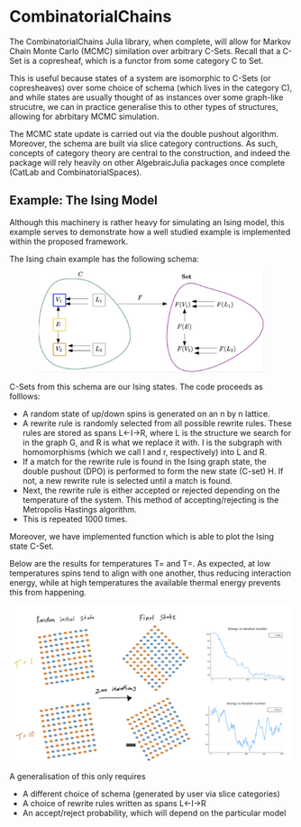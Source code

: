 # CombinatorialChains

The CombinatorialChains Julia library, when complete, will allow for Markov Chain Monte Carlo (MCMC) similation over arbitrary C-Sets. Recall that a C-Set is a copresheaf, which is a functor from some category C to Set.

This is useful because states of a system are isomorphic to C-Sets (or copresheaves) over some choice of schema (which lives in the category C), and while states are usually thought of as instances over some graph-like strucutre, we can in practice generalise this to other types of structures, allowing for abrbitary MCMC simulation.

The MCMC state update is carried out via the double pushout algorithm. Moreover, the schema are built via slice category contructions. As such, concepts of category theory are central to the construction, and indeed the package will rely heavily on other AlgebraicJulia packages once complete (CatLab and CombinatorialSpaces).

Example: The Ising Model
--------------------------

Although this machinery is rather heavy for simulating an Ising model, this example serves to demonstrate how a well studied example is implemented within the proposed framework.

The Ising chain example has the following schema:

<p align="center">
<img src=Ising.png alt="ising_schema"
title="plain_wiring_diagram" width="400"/>
</p>

C-Sets from this schema are our Ising states. The code proceeds as folllows:
- A random state of up/down spins is generated on an n by n lattice.
- A rewrite rule is randomly selected from all possible rewrite rules. These rules are stored as spans L<-I->R, where L is the structure we search for in the graph G, and R is what we replace it with. I is the subgraph with homomorphisms (which we call l and r, respectively) into L and R. 
- If a match for the rewrite rule is found in the Ising graph state, the double pushout (DPO) is performed to form the new state (C-set) H. If not, a new rewrite rule is selected until a match is found.
- Next, the rewrite rule is either accepted or rejected depending on the temperature of the system. This method of accepting/rejecting is the Metropolis Hastings algorithm.
- This is repeated 1000 times.

Moreover, we have implemented function which is able to plot the Ising state C-Set.

Below are the results for temperatures T= and T=. As expected, at low temperatures spins tend to align with one another, thus reducing interaction energy, while at high temperatures the available thermal energy prevents this from happening.

<p align="center">
<img src=ising_results.png alt="ising_results"
title="plain_wiring_diagram" width="800"/>
</p>

A generalisation of this only requires
- A different choice of schema (generated by user via slice categories)
- A choice of rewrite rules written as spans L<-I->R
- An accept/reject probability, which will depend on the particular model
